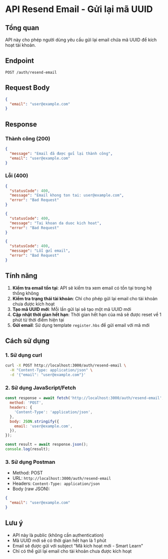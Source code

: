# API Resend Email - Gửi lại mã UUID

## Tổng quan

API này cho phép người dùng yêu cầu gửi lại email chứa mã UUID để kích hoạt tài khoản.

## Endpoint

```
POST /auth/resend-email
```

## Request Body

```json
{
  "email": "user@example.com"
}
```

## Response

### Thành công (200)

```json
{
  "message": "Email đã được gửi lại thành công",
  "email": "user@example.com"
}
```

### Lỗi (400)

```json
{
  "statusCode": 400,
  "message": "Email khong ton tai: user@example.com",
  "error": "Bad Request"
}
```

```json
{
  "statusCode": 400,
  "message": "Tai khoan da duoc kich hoat",
  "error": "Bad Request"
}
```

```json
{
  "statusCode": 400,
  "message": "Lỗi gửi email",
  "error": "Bad Request"
}
```

## Tính năng

1. **Kiểm tra email tồn tại**: API sẽ kiểm tra xem email có tồn tại trong hệ thống không
2. **Kiểm tra trạng thái tài khoản**: Chỉ cho phép gửi lại email cho tài khoản chưa được kích hoạt
3. **Tạo mã UUID mới**: Mỗi lần gửi lại sẽ tạo một mã UUID mới
4. **Cập nhật thời gian hết hạn**: Thời gian hết hạn của mã sẽ được reset về 1 phút từ thời điểm hiện tại
5. **Gửi email**: Sử dụng template `register.hbs` để gửi email với mã mới

## Cách sử dụng

### 1. Sử dụng curl

```bash
curl -X POST http://localhost:3000/auth/resend-email \
  -H "Content-Type: application/json" \
  -d '{"email": "user@example.com"}'
```

### 2. Sử dụng JavaScript/Fetch

```javascript
const response = await fetch('http://localhost:3000/auth/resend-email', {
  method: 'POST',
  headers: {
    'Content-Type': 'application/json',
  },
  body: JSON.stringify({
    email: 'user@example.com',
  }),
});

const result = await response.json();
console.log(result);
```

### 3. Sử dụng Postman

- Method: POST
- URL: `http://localhost:3000/auth/resend-email`
- Headers: `Content-Type: application/json`
- Body (raw JSON):

```json
{
  "email": "user@example.com"
}
```

## Lưu ý

- API này là public (không cần authentication)
- Mã UUID mới sẽ có thời gian hết hạn là 1 phút
- Email sẽ được gửi với subject "Mã kích hoạt mới - Smart Learn"
- Chỉ có thể gửi lại email cho tài khoản chưa được kích hoạt
